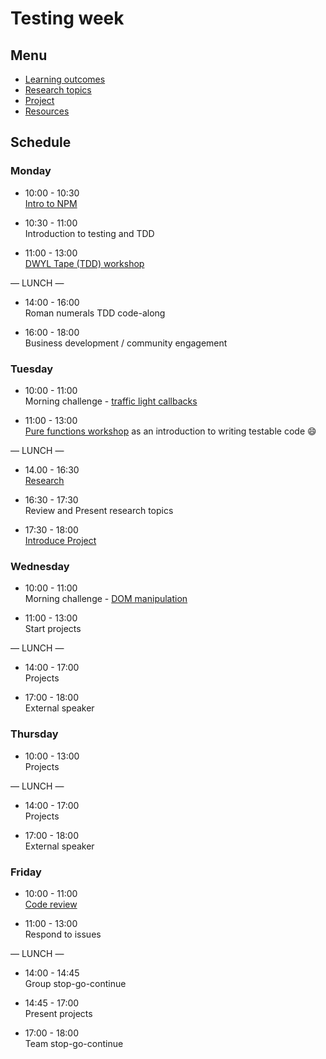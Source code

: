 # Testing week

## Menu
 - [Learning outcomes](https://github.com/foundersandcoders/master-reference/blob/master/coursebook/week-2/learning-outcomes.md)
 - [Research topics](https://github.com/foundersandcoders/master-reference/blob/master/coursebook/week-2/research-afternoon.md)
 - [Project](https://github.com/foundersandcoders/master-reference/blob/master/coursebook/week-2/project.md)
 - [Resources](https://github.com/foundersandcoders/master-reference/blob/master/coursebook/week-2/resources.md)

## Schedule

### Monday

- 10:00 - 10:30 <br>
[Intro to NPM](https://github.com/oliverjam/npm-introduction)

- 10:30 - 11:00 <br>
Introduction to testing and TDD

- 11:00 - 13:00 <br>
[DWYL Tape (TDD) workshop](https://github.com/dwyl/learn-tape)

— LUNCH —

- 14:00 - 16:00 <br>
Roman numerals TDD code-along

- 16:00 - 18:00 <br>
Business development / community engagement

### Tuesday

- 10:00 - 11:00 <br>
Morning challenge - [traffic light callbacks](https://github.com/foundersandcoders/morning-challenge-traffic-lights)

- 11:00 - 13:00 <br>
[Pure functions workshop](https://github.com/Jwhiles/pure-functions-easy-testing) as an introduction to writing testable code :smile:

— LUNCH —

- 14.00 - 16:30 <br>
[Research](https://github.com/foundersandcoders/master-reference/blob/master/coursebook/week-2/research-afternoon.md)

- 16:30 - 17:30 <br>
Review and Present research topics

- 17:30 - 18:00 <br>
[Introduce Project](https://github.com/foundersandcoders/master-reference/blob/master/coursebook/week-2/project.md)

### Wednesday

- 10:00 - 11:00 <br>
Morning challenge - [DOM manipulation](https://github.com/mantagen/DOM-manipulation-Challenge)

- 11:00 - 13:00 <br>
Start projects

— LUNCH —

- 14:00 - 17:00<br>
Projects

- 17:00 - 18:00<br>
External speaker

### Thursday

- 10:00 - 13:00 <br>
Projects

— LUNCH —

- 14:00 - 17:00<br>
Projects

- 17:00 - 18:00 <br>
External speaker

### Friday

- 10:00 - 11:00 <br>
[Code review](https://github.com/foundersandcoders/master-reference/blob/master/coursebook/general/code-reviews.md)

- 11:00 - 13:00 <br>
Respond to issues

— LUNCH —

- 14:00 - 14:45 <br>
Group stop-go-continue

- 14:45 - 17:00 <br>
Present projects

- 17:00 - 18:00 <br>
Team stop-go-continue
